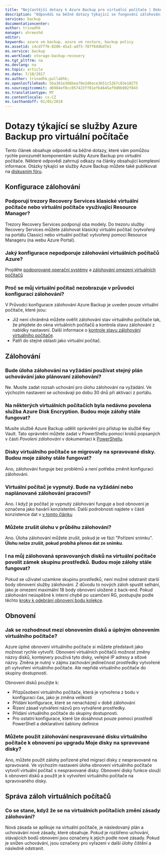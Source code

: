 ```yaml
---
title: "Nejčastější dotazy k Azure Backup pro virtuální počítače | Dokumentace Microsoftu"
description: "Odpovědi na běžné dotazy týkající se fungování zálohování virtuálních počítačů Azure, omezení a toho, co se stane při změnách zásad."
services: backup
documentationcenter: 
author: trinadhk
manager: shreeshd
editor: 
keywords: azure vm backup, azure vm restore, backup policy
ms.assetid: c4cd7ff6-8206-45a3-adf5-787f64dbd7e1
ms.service: backup
ms.workload: storage-backup-recovery
ms.tgt_pltfrm: na
ms.devlang: na
ms.topic: article
ms.date: 7/18/2017
ms.author: trinadhk;pullabhk;
ms.openlocfilehash: 5ba381e366bea78e2d0ace3651c52b7c03e18275
ms.sourcegitcommit: d6984ef8cc057423ff81efb4645af9d0b902f843
ms.translationtype: MT
ms.contentlocale: cs-CZ
ms.lasthandoff: 01/05/2018
---
```

# <a name="questions-about-the-azure-vm-backup-service"></a>Dotazy týkající se služby Azure Backup pro virtuální počítače
Tento článek obsahuje odpovědi na běžné dotazy, které vám pomůžou rychle porozumět komponentám služby Azure Backup pro virtuální počítače. Některé odpovědi zahrnují odkazy na články obsahující komplexní informace. Otázky týkající se služby Azure Backup můžete také publikovat na [diskusním fóru](https://social.msdn.microsoft.com/forums/azure/home?forum=windowsazureonlinebackup).

## <a name="configure-backup"></a>Konfigurace zálohování
### <a name="do-recovery-services-vaults-support-classic-vms-or-resource-manager-based-vms-br"></a>Podporují trezory Recovery Services klasické virtuální počítače nebo virtuální počítače využívající Resource Manager? <br/>
Trezory Recovery Services podporují oba modely.  Do trezoru služby Recovery Services můžete zálohovat klasický virtuální počítač (vytvořený na portálu Classic) nebo virtuální počítač vytvořený pomocí Resource Manageru (na webu Azure Portal).

### <a name="what-configurations-are-not-supported-by-azure-vm-backup"></a>Jaký konfigurace nepodporuje zálohování virtuálních počítačů Azure?
Projděte [podporované operační systémy](backup-azure-arm-vms-prepare.md#supported-operating-systems-for-backup) a [zálohování omezení virtuálních počítačů](backup-azure-arm-vms-prepare.md#limitations-when-backing-up-and-restoring-a-vm)

### <a name="why-cant-i-see-my-vm-in-configure-backup-wizard"></a>Proč se můj virtuální počítač nezobrazuje v průvodci konfigurací zálohování?
V Průvodci konfigurace zálohování Azure Backup je uveden pouze virtuální počítače, které jsou:
  * Již není chráněná můžete ověřit zálohování stav virtuálního počítače tak, že přejdete do okna virtuálních počítačů a kontrola stavu zálohování z nabídky nastavení. Další informace o [kontrole stavu zálohování virtuálního počítače](backup-azure-vms-first-look-arm.md#configure-the-backup-job-from-the-vm-management-blade).
  * Patří do stejné oblasti jako virtuální počítač.

## <a name="backup"></a>Zálohování
### <a name="will-on-demand-backup-job-follow-same-retention-schedule-as-scheduled-backups"></a>Bude úloha zálohování na vyžádání používat stejný plán uchovávání jako plánovaní zálohování?
Ne. Musíte zadat rozsah uchování pro úlohu zálohování na vyžádání. Ve výchozím nastavení se uchovávají po dobu 30 dnů při aktivaci z portálu. 

### <a name="i-recently-enabled-azure-disk-encryption-on-some-vms-will-my-backups-continue-to-work"></a>Na některých virtuálních počítačích byla nedávno povolena služba Azure Disk Encryption. Budou moje zálohy stále fungovat?
Musíte službě Azure Backup udělit oprávnění pro přístup ke službě Key Vault. Tato oprávnění můžete zadat v PowerShellu pomocí kroků popsaných v části *Povolení zálohování* v dokumentaci k [PowerShellu](backup-azure-vms-automation.md).

### <a name="i-migrated-disks-of-a-vm-to-managed-disks-will-my-backups-continue-to-work"></a>Disky virtuálního počítače se migrovaly na spravované disky. Budou moje zálohy stále fungovat?
Ano, zálohování funguje bez problémů a není potřeba změnit konfiguraci zálohování. 

### <a name="my-vm-is-shut-down-will-an-on-demand-or-a-scheduled-backup-work"></a>Virtuální počítač je vypnutý. Bude na vyžádání nebo naplánované zálohování pracovní?
Ano. I když je počítač je vypnutý zálohování funguje a bod obnovení je označena jako havárií konzistentní. Další podrobnosti najdete v části konzistence dat v [v tomto článku](backup-azure-vms-introduction.md#how-does-azure-back-up-virtual-machines)

### <a name="can-i-cancel-an-in-progress-backup-job"></a>Můžete zrušit úlohu v průběhu zálohování?
Ano. Úloha zálohování můžete zrušit, pokud je ve fázi "Pořízení snímku". **Úlohu nelze zrušit, pokud probíhá přenos dat ze snímku**. 

### <a name="i-enabled-resource-group-lock-on-my-backed-up-managed-disk-vms-will-my-backups-continue-to-work"></a>I na můj zálohovaná spravovaných disků na virtuální počítače povolit zámek skupinu prostředků. Budou moje zálohy stále fungovat?
Pokud se uživatel uzamkne skupinu prostředků, není možné odstranit starší body obnovení služby zálohování. Z důvodu to nových záloh spustit selhání, jako je omezení maximální 18 body obnovení uložené z back-end. Pokud zálohování neúspěšné k interní chybě po uzamčení RG, postupujte podle těchto [kroky k odebrání obnovení bodu kolekce](backup-azure-troubleshoot-vm-backup-fails-snapshot-timeout.md#backup-service-does-not-have-permission-to-delete-the-old-restore-points-due-to-resource-group-lock).

## <a name="restore"></a>Obnovení
### <a name="how-do-i-decide-between-restoring-disks-versus-full-vm-restore"></a>Jak se rozhodnout mezi obnovením disků a úplným obnovením virtuálního počítače?
Azure úplné obnovení virtuálního počítače si můžete představit jako možnost rychle vytvořit. Obnovení virtuálních počítačů možnost změny názvy disků, kontejnery používá tyto disky, veřejné IP adresy a síťové názvy. Změna je nutný v zájmu zachování jedinečnost prostředky vytvořené při vytvoření virtuálního počítače. Ale nepřidá virtuálního počítače do skupiny dostupnosti. 

Obnovení disků použijte k:
  * Přizpůsobení virtuálního počítače, která je vytvořena z bodu v konfiguraci čas, jako je změna velikosti
  * Přidání konfigurace, které se nenacházejí v době zálohování 
  * Řízení zásad vytváření názvů pro vytvářené prostředky.
  * Přidání virtuálního počítače do skupiny dostupnosti.
  * Pro ostatní konfigurace, které lze dosáhnout pouze pomocí prostředí PowerShell a deklarativní šablony definice
  
### <a name="can-i-use-backups-of-unmanaged-disk-vm-to-restore-after-i-upgrade-my-disks-to-managed-disks"></a>Můžete použít zálohování nespravované disku virtuálního počítače k obnovení po upgradu Moje disky na spravované disky?
Ano, můžete použít zálohy pořízené před migrací disky z nespravované na spravované. Ve výchozím nastavení úloha obnovení virtuálního počítače vytvoří virtuální počítač s nespravované disky. Obnovení disky funkce slouží k obnovení disků a použít je k vytvoření virtuálního počítače na spravovaného disky. 

## <a name="manage-vm-backups"></a>Správa záloh virtuálních počítačů
### <a name="what-happens-when-i-change-a-backup-policy-on-vms"></a>Co se stane, když že se na virtuálních počítačích změní zásady zálohování?
Nová zásada se aplikuje na virtuální počítače, je následovaný plán a uchovávání nové zásady, které obsahuje. Pokud je rozšířeno uchování, stávajících bodů obnovení jsou označeny k jejich podle nové zásady. Pokud je snížen uchovávání, jsou označeny pro vyřazení v další úlohy čištění a následně odstranit. 
